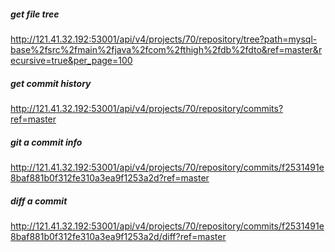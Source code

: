 ##### get file tree
http://121.41.32.192:53001/api/v4/projects/70/repository/tree?path=mysql-base%2fsrc%2fmain%2fjava%2fcom%2fthigh%2fdb%2fdto&ref=master&recursive=true&per_page=100

##### get commit history
http://121.41.32.192:53001/api/v4/projects/70/repository/commits?ref=master

##### git a commit info
http://121.41.32.192:53001/api/v4/projects/70/repository/commits/f2531491e8baf881b0f312fe310a3ea9f1253a2d?ref=master

##### diff a commit
http://121.41.32.192:53001/api/v4/projects/70/repository/commits/f2531491e8baf881b0f312fe310a3ea9f1253a2d/diff?ref=master
